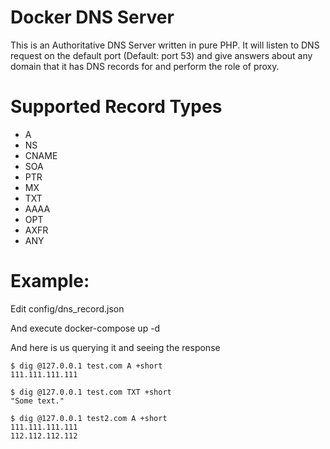 Docker DNS Server
==============
This is an Authoritative DNS Server written in pure PHP.
It will listen to DNS request on the default port (Default: port 53) and give answers about any domain that it has DNS records for and perform the role of proxy.

Supported Record Types
====================

* A
* NS
* CNAME
* SOA
* PTR
* MX
* TXT
* AAAA
* OPT
* AXFR
* ANY

Example:
========
Edit config/dns_record.json

And execute docker-compose up -d

And here is us querying it and seeing the response
```
$ dig @127.0.0.1 test.com A +short
111.111.111.111

$ dig @127.0.0.1 test.com TXT +short
"Some text."

$ dig @127.0.0.1 test2.com A +short
111.111.111.111
112.112.112.112
```
